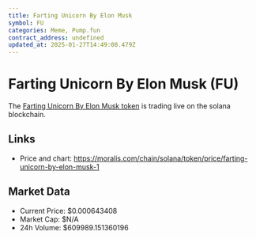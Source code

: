 ```yaml
---
title: Farting Unicorn By Elon Musk
symbol: FU
categories: Meme, Pump.fun
contract_address: undefined
updated_at: 2025-01-27T14:49:08.479Z
---
```


# Farting Unicorn By Elon Musk (FU)
The [Farting Unicorn By Elon Musk token](https://moralis.com/chain/solana/token/price/farting-unicorn-by-elon-musk-1) is trading live on the solana blockchain.

## Links
- Price and chart: https://moralis.com/chain/solana/token/price/farting-unicorn-by-elon-musk-1

## Market Data
- Current Price: $0.000643408
- Market Cap: $N/A
- 24h Volume: $609989.151360196

